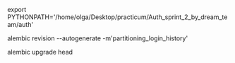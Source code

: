 export PYTHONPATH='/home/olga/Desktop/practicum/Auth_sprint_2_by_dream_team/auth' 

alembic revision --autogenerate -m'partitioning_login_history'

alembic upgrade head